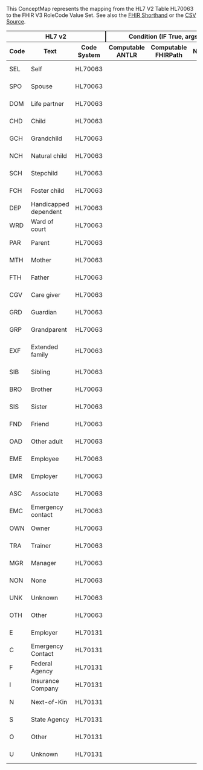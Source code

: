 
This ConceptMap represents the mapping from the HL7 V2 Table HL70063 to the FHIR V3 RoleCode Value Set. See also the <a href='https://github.com/HL7/v2-to-fhir/blob/master/tank/Table HL70063 to V3 RoleCode.fsh'>FHIR Shorthand</a> or the <a href='https://github.com/HL7/v2-to-fhir/blob/master/mappings/codesystems/HL7 Concept Map_ Relationship - Sheet1.csv'>CSV Source</a>.
<table class='grid'><thead>
<tr><th colspan='3' style='border-right: 2px solid black;'>HL7 v2</th><th colspan='3' style='border-right: 2px solid black;'>Condition (IF True, args)</th><th colspan='4'>HL7 FHIR</th><th rowspan='2'>Comments</th></tr>
<tr><th>Code</th><th>Text</th><th>Code System</th><th>Computable ANTLR</th><th>Computable FHIRPath</th><th>Narrative</th><th>Code</th><th>Proposed Extension</th><th>Display</th><th>Code System</th></tr></thead>
<tbody>
<tr><td>SEL</td><td>Self</td><td style='border-right: 2px'>HL70063</td><td></td><td></td><td style='border-right: 2px'></td><td>ONESELF</td><td></td><td>self</td><td><a href='https://hl7.org/fhir/R4/v3/RoleCode/cs.html'>http://terminology.hl7.org/CodeSystem/v3-RoleCode</a></td><td></td></tr>
<tr><td>SPO</td><td>Spouse</td><td style='border-right: 2px'>HL70063</td><td></td><td></td><td style='border-right: 2px'></td><td>SPS</td><td></td><td>spouse</td><td><a href='https://hl7.org/fhir/R4/v3/RoleCode/cs.html'>http://terminology.hl7.org/CodeSystem/v3-RoleCode</a></td><td></td></tr>
<tr><td>DOM</td><td>Life partner</td><td style='border-right: 2px'>HL70063</td><td></td><td></td><td style='border-right: 2px'></td><td>SIGOTHR</td><td></td><td>significant other</td><td><a href='https://hl7.org/fhir/R4/v3/RoleCode/cs.html'>http://terminology.hl7.org/CodeSystem/v3-RoleCode</a></td><td></td></tr>
<tr><td>CHD</td><td>Child</td><td style='border-right: 2px'>HL70063</td><td></td><td></td><td style='border-right: 2px'></td><td>CHILD</td><td></td><td>child</td><td><a href='https://hl7.org/fhir/R4/v3/RoleCode/cs.html'>http://terminology.hl7.org/CodeSystem/v3-RoleCode</a></td><td></td></tr>
<tr><td>GCH</td><td>Grandchild</td><td style='border-right: 2px'>HL70063</td><td></td><td></td><td style='border-right: 2px'></td><td>GRNDCHILD</td><td></td><td>grandchild</td><td><a href='https://hl7.org/fhir/R4/v3/RoleCode/cs.html'>http://terminology.hl7.org/CodeSystem/v3-RoleCode</a></td><td></td></tr>
<tr><td>NCH</td><td>Natural child</td><td style='border-right: 2px'>HL70063</td><td></td><td></td><td style='border-right: 2px'></td><td>NCHILD</td><td></td><td>natural child</td><td><a href='https://hl7.org/fhir/R4/v3/RoleCode/cs.html'>http://terminology.hl7.org/CodeSystem/v3-RoleCode</a></td><td></td></tr>
<tr><td>SCH</td><td>Stepchild</td><td style='border-right: 2px'>HL70063</td><td></td><td></td><td style='border-right: 2px'></td><td>STPCHLD</td><td></td><td>step child</td><td><a href='https://hl7.org/fhir/R4/v3/RoleCode/cs.html'>http://terminology.hl7.org/CodeSystem/v3-RoleCode</a></td><td></td></tr>
<tr><td>FCH</td><td>Foster child</td><td style='border-right: 2px'>HL70063</td><td></td><td></td><td style='border-right: 2px'></td><td>CHLDFOST</td><td></td><td>foster child</td><td><a href='https://hl7.org/fhir/R4/v3/RoleCode/cs.html'>http://terminology.hl7.org/CodeSystem/v3-RoleCode</a></td><td></td></tr>
<tr><td>DEP</td><td>Handicapped dependent</td><td style='border-right: 2px'>HL70063</td><td></td><td></td><td style='border-right: 2px'></td><td>DEP</td><td></td><td>Handicapped dependent</td><td><a href='https://hl7.org/fhir/R4/v2/0063/index.html'>http://terminology.hl7.org/CodeSystem/v2-0063</a></td><td></td></tr>
<tr><td>WRD</td><td>Ward of court</td><td style='border-right: 2px'>HL70063</td><td></td><td></td><td style='border-right: 2px'></td><td>WRD</td><td></td><td>Ward of court</td><td><a href='https://hl7.org/fhir/R4/v2/0063/index.html'>http://terminology.hl7.org/CodeSystem/v2-0063</a></td><td></td></tr>
<tr><td>PAR</td><td>Parent</td><td style='border-right: 2px'>HL70063</td><td></td><td></td><td style='border-right: 2px'></td><td>PRN</td><td></td><td>parent</td><td><a href='https://hl7.org/fhir/R4/v3/RoleCode/cs.html'>http://terminology.hl7.org/CodeSystem/v3-RoleCode</a></td><td></td></tr>
<tr><td>MTH</td><td>Mother</td><td style='border-right: 2px'>HL70063</td><td></td><td></td><td style='border-right: 2px'></td><td>MTH</td><td></td><td>mother</td><td><a href='https://hl7.org/fhir/R4/v3/RoleCode/cs.html'>http://terminology.hl7.org/CodeSystem/v3-RoleCode</a></td><td></td></tr>
<tr><td>FTH</td><td>Father</td><td style='border-right: 2px'>HL70063</td><td></td><td></td><td style='border-right: 2px'></td><td>FTH</td><td></td><td>father</td><td><a href='https://hl7.org/fhir/R4/v3/RoleCode/cs.html'>http://terminology.hl7.org/CodeSystem/v3-RoleCode</a></td><td></td></tr>
<tr><td>CGV</td><td>Care giver</td><td style='border-right: 2px'>HL70063</td><td></td><td></td><td style='border-right: 2px'></td><td>CGV</td><td></td><td>Care giver</td><td><a href='https://hl7.org/fhir/R4/v2/0063/index.html'>http://terminology.hl7.org/CodeSystem/v2-0063</a></td><td></td></tr>
<tr><td>GRD</td><td>Guardian</td><td style='border-right: 2px'>HL70063</td><td></td><td></td><td style='border-right: 2px'></td><td>GRD</td><td></td><td>Guardian</td><td><a href='https://hl7.org/fhir/R4/v2/0063/index.html'>http://terminology.hl7.org/CodeSystem/v2-0063</a></td><td></td></tr>
<tr><td>GRP</td><td>Grandparent</td><td style='border-right: 2px'>HL70063</td><td></td><td></td><td style='border-right: 2px'></td><td>GRPRN</td><td></td><td>grandparent</td><td><a href='https://hl7.org/fhir/R4/v3/RoleCode/cs.html'>http://terminology.hl7.org/CodeSystem/v3-RoleCode</a></td><td></td></tr>
<tr><td>EXF</td><td>Extended family</td><td style='border-right: 2px'>HL70063</td><td></td><td></td><td style='border-right: 2px'></td><td>EXT</td><td></td><td>extended family member</td><td><a href='https://hl7.org/fhir/R4/v3/RoleCode/cs.html'>http://terminology.hl7.org/CodeSystem/v3-RoleCode</a></td><td></td></tr>
<tr><td>SIB</td><td>Sibling</td><td style='border-right: 2px'>HL70063</td><td></td><td></td><td style='border-right: 2px'></td><td>SIB</td><td></td><td>sibling</td><td><a href='https://hl7.org/fhir/R4/v3/RoleCode/cs.html'>http://terminology.hl7.org/CodeSystem/v3-RoleCode</a></td><td></td></tr>
<tr><td>BRO</td><td>Brother</td><td style='border-right: 2px'>HL70063</td><td></td><td></td><td style='border-right: 2px'></td><td>BRO</td><td></td><td>brother</td><td><a href='https://hl7.org/fhir/R4/v3/RoleCode/cs.html'>http://terminology.hl7.org/CodeSystem/v3-RoleCode</a></td><td></td></tr>
<tr><td>SIS</td><td>Sister</td><td style='border-right: 2px'>HL70063</td><td></td><td></td><td style='border-right: 2px'></td><td>SIS</td><td></td><td>sister</td><td><a href='https://hl7.org/fhir/R4/v3/RoleCode/cs.html'>http://terminology.hl7.org/CodeSystem/v3-RoleCode</a></td><td></td></tr>
<tr><td>FND</td><td>Friend</td><td style='border-right: 2px'>HL70063</td><td></td><td></td><td style='border-right: 2px'></td><td>FRND</td><td></td><td>friend</td><td><a href='https://hl7.org/fhir/R4/v3/RoleCode/cs.html'>http://terminology.hl7.org/CodeSystem/v3-RoleCode</a></td><td></td></tr>
<tr><td>OAD</td><td>Other adult</td><td style='border-right: 2px'>HL70063</td><td></td><td></td><td style='border-right: 2px'></td><td>OAD</td><td></td><td>Other adult</td><td><a href='https://hl7.org/fhir/R4/v2/0063/index.html'>http://terminology.hl7.org/CodeSystem/v2-0063</a></td><td></td></tr>
<tr><td>EME</td><td>Employee</td><td style='border-right: 2px'>HL70063</td><td></td><td></td><td style='border-right: 2px'></td><td>EME</td><td></td><td>Employee</td><td><a href='https://hl7.org/fhir/R4/v2/0063/index.html'>http://terminology.hl7.org/CodeSystem/v2-0063</a></td><td></td></tr>
<tr><td>EMR</td><td>Employer</td><td style='border-right: 2px'>HL70063</td><td></td><td></td><td style='border-right: 2px'></td><td>E</td><td></td><td>Employer</td><td><a href='https://hl7.org/fhir/R4/v2/0131/index.html'>http://terminology.hl7.org/CodeSystem/v2-0131</a></td><td></td></tr>
<tr><td>ASC</td><td>Associate</td><td style='border-right: 2px'>HL70063</td><td></td><td></td><td style='border-right: 2px'></td><td>ASC</td><td></td><td>Associate</td><td><a href='https://hl7.org/fhir/R4/v2/0063/index.html'>http://terminology.hl7.org/CodeSystem/v2-0063</a></td><td></td></tr>
<tr><td>EMC</td><td>Emergency contact</td><td style='border-right: 2px'>HL70063</td><td></td><td></td><td style='border-right: 2px'></td><td>C</td><td></td><td>Emergency Contact</td><td><a href='https://hl7.org/fhir/R4/v2/0131/index.html'>http://terminology.hl7.org/CodeSystem/v2-0131</a></td><td></td></tr>
<tr><td>OWN</td><td>Owner</td><td style='border-right: 2px'>HL70063</td><td></td><td></td><td style='border-right: 2px'></td><td>OWN</td><td></td><td>Owner</td><td><a href='https://hl7.org/fhir/R4/v2/0063/index.html'>http://terminology.hl7.org/CodeSystem/v2-0063</a></td><td></td></tr>
<tr><td>TRA</td><td>Trainer</td><td style='border-right: 2px'>HL70063</td><td></td><td></td><td style='border-right: 2px'></td><td>TRA</td><td></td><td>Trainer</td><td><a href='https://hl7.org/fhir/R4/v2/0063/index.html'>http://terminology.hl7.org/CodeSystem/v2-0063</a></td><td></td></tr>
<tr><td>MGR</td><td>Manager</td><td style='border-right: 2px'>HL70063</td><td></td><td></td><td style='border-right: 2px'></td><td>MGR</td><td></td><td>Manager</td><td><a href='https://hl7.org/fhir/R4/v2/0063/index.html'>http://terminology.hl7.org/CodeSystem/v2-0063</a></td><td></td></tr>
<tr><td>NON</td><td>None</td><td style='border-right: 2px'>HL70063</td><td></td><td></td><td style='border-right: 2px'></td><td>NON</td><td></td><td>None</td><td><a href='https://hl7.org/fhir/R4/v2/0063/index.html'>http://terminology.hl7.org/CodeSystem/v2-0063</a></td><td></td></tr>
<tr><td>UNK</td><td>Unknown</td><td style='border-right: 2px'>HL70063</td><td></td><td></td><td style='border-right: 2px'></td><td>U</td><td></td><td>Unknown</td><td><a href='https://hl7.org/fhir/R4/v2/0131/index.html'>http://terminology.hl7.org/CodeSystem/v2-0131</a></td><td></td></tr>
<tr><td>OTH</td><td>Other</td><td style='border-right: 2px'>HL70063</td><td></td><td></td><td style='border-right: 2px'></td><td>O</td><td></td><td>Other</td><td><a href='https://hl7.org/fhir/R4/v2/0131/index.html'>http://terminology.hl7.org/CodeSystem/v2-0131</a></td><td></td></tr>
<tr><td>E</td><td>Employer</td><td style='border-right: 2px'>HL70131</td><td></td><td></td><td style='border-right: 2px'></td><td>E</td><td></td><td>Employer</td><td><a href='https://hl7.org/fhir/R4/v2/0131/index.html'>http://terminology.hl7.org/CodeSystem/v2-0131</a></td><td></td></tr>
<tr><td>C</td><td>Emergency Contact</td><td style='border-right: 2px'>HL70131</td><td></td><td></td><td style='border-right: 2px'></td><td>C</td><td></td><td>Emergency Contact</td><td><a href='https://hl7.org/fhir/R4/v2/0131/index.html'>http://terminology.hl7.org/CodeSystem/v2-0131</a></td><td></td></tr>
<tr><td>F</td><td>Federal Agency</td><td style='border-right: 2px'>HL70131</td><td></td><td></td><td style='border-right: 2px'></td><td>F</td><td></td><td>Federal Agency</td><td><a href='https://hl7.org/fhir/R4/v2/0131/index.html'>http://terminology.hl7.org/CodeSystem/v2-0131</a></td><td></td></tr>
<tr><td>I</td><td>Insurance Company</td><td style='border-right: 2px'>HL70131</td><td></td><td></td><td style='border-right: 2px'></td><td>I</td><td></td><td>Insurance Company</td><td><a href='https://hl7.org/fhir/R4/v2/0131/index.html'>http://terminology.hl7.org/CodeSystem/v2-0131</a></td><td></td></tr>
<tr><td>N</td><td>Next-of-Kin</td><td style='border-right: 2px'>HL70131</td><td></td><td></td><td style='border-right: 2px'></td><td>N</td><td></td><td>Next-of-Kin</td><td><a href='https://hl7.org/fhir/R4/v2/0131/index.html'>http://terminology.hl7.org/CodeSystem/v2-0131</a></td><td></td></tr>
<tr><td>S</td><td>State Agency</td><td style='border-right: 2px'>HL70131</td><td></td><td></td><td style='border-right: 2px'></td><td>S</td><td></td><td>State Agency</td><td><a href='https://hl7.org/fhir/R4/v2/0131/index.html'>http://terminology.hl7.org/CodeSystem/v2-0131</a></td><td></td></tr>
<tr><td>O</td><td>Other</td><td style='border-right: 2px'>HL70131</td><td></td><td></td><td style='border-right: 2px'></td><td>O</td><td></td><td>Other</td><td><a href='https://hl7.org/fhir/R4/v2/0131/index.html'>http://terminology.hl7.org/CodeSystem/v2-0131</a></td><td></td></tr>
<tr><td>U</td><td>Unknown</td><td style='border-right: 2px'>HL70131</td><td></td><td></td><td style='border-right: 2px'></td><td>U</td><td></td><td>Unknown</td><td><a href='https://hl7.org/fhir/R4/v2/0131/index.html'>http://terminology.hl7.org/CodeSystem/v2-0131</a></td><td></td></tr>
</tbody></table>
